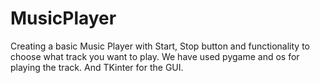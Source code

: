 # MusicPlayer
Creating a basic Music Player with Start, Stop button and functionality to choose what track you want to play.
We have used pygame and os for playing the track. And TKinter for the GUI.
